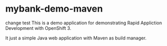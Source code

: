 # mybank-demo-maven
change test
This is a demo application for demonstrating Rapid Appliction Development with OpenShift 3.

It just a simple Java web application with Maven as build manager.
